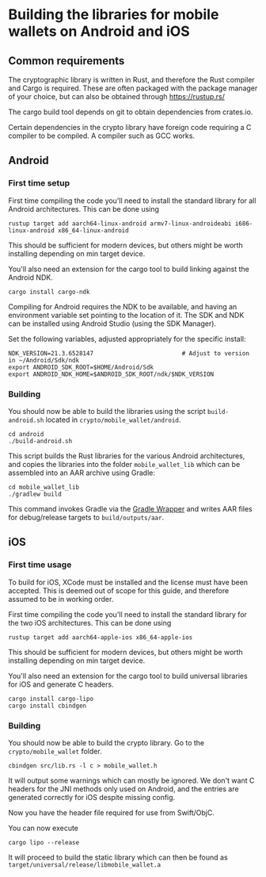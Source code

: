 # Building the libraries for mobile wallets on Android and iOS

## Common requirements
The cryptographic library is written in Rust, and therefore the Rust compiler and Cargo is required. These are often packaged with the package manager of your choice, but can also be obtained through https://rustup.rs/

The cargo build tool depends on git to obtain dependencies from crates.io.

Certain dependencies in the crypto library have foreign code requiring a C compiler to be compiled. A compiler such as GCC works.

## Android
### First time setup
First time compiling the code you'll need to install the standard library for all Android architectures. This can be done using
```
rustup target add aarch64-linux-android armv7-linux-androideabi i686-linux-android x86_64-linux-android
```

This should be sufficient for modern devices, but others might be worth installing depending on min target device.

You'll also need an extension for the cargo tool to build linking against the Android NDK. 
```
cargo install cargo-ndk
```

Compiling for Android requires the NDK to be available, and having an environment variable set pointing to the location of it. The SDK and NDK can be installed using Android Studio (using the SDK Manager).

Set the following variables, adjusted appropriately for the specific install:
```
NDK_VERSION=21.3.6528147                         # Adjust to version in ~/Android/Sdk/ndk
export ANDROID_SDK_ROOT=$HOME/Android/Sdk
export ANDROID_NDK_HOME=$ANDROID_SDK_ROOT/ndk/$NDK_VERSION
```

### Building
You should now be able to build the libraries using the script `build-android.sh` located in `crypto/mobile_wallet/android`.
```
cd android
./build-android.sh
```

This script builds the Rust libraries for the various Android architectures, and copies the libraries into the folder `mobile_wallet_lib` which can be assembled into an AAR archive using Gradle:
```
cd mobile_wallet_lib
./gradlew build
```

This command invokes Gradle via the [Gradle Wrapper](https://docs.gradle.org/current/userguide/gradle_wrapper.html) and writes AAR files for debug/release targets to `build/outputs/aar`.

## iOS
### First time usage
To build for iOS, XCode must be installed and the license must have been accepted. This is deemed out of scope for this guide, and therefore assumed to be in working order.

First time compiling the code you'll need to install the standard library for the two iOS architectures. This can be done using
```
rustup target add aarch64-apple-ios x86_64-apple-ios
```

This should be sufficient for modern devices, but others might be worth installing depending on min target device.

You'll also need an extension for the cargo tool to build universal libraries for iOS and generate C headers.
```
cargo install cargo-lipo
cargo install cbindgen
```

### Building
You should now be able to build the crypto library. Go to the `crypto/mobile_wallet` folder.

```
cbindgen src/lib.rs -l c > mobile_wallet.h
```
It will output some warnings which can mostly be ignored. We don't want C headers for the JNI methods only used on Android, and the entries are generated correctly for iOS despite missing config.


Now you have the header file required for use from Swift/ObjC. 

You can now execute
```
cargo lipo --release
```

It will proceed to build the static library which can then be found as `target/universal/release/libmobile_wallet.a`
